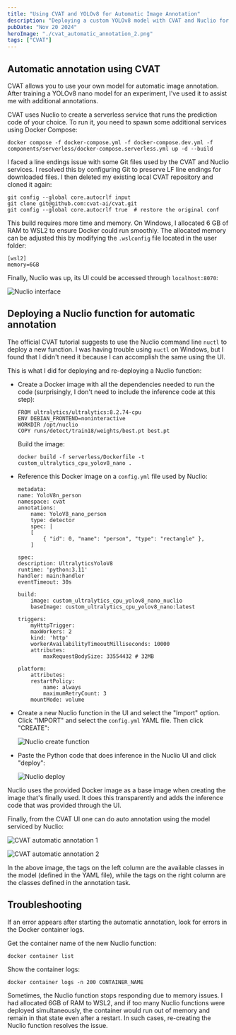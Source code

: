 ```yaml
---
title: "Using CVAT and YOLOv8 for Automatic Image Annotation"
description: "Deploying a custom YOLOv8 model with CVAT and Nuclio for efficient image annotation."
pubDate: "Nov 20 2024"
heroImage: "./cvat_automatic_annotation_2.png"
tags: ["CVAT"]
---
```


## Automatic annotation using CVAT

CVAT allows you to use your own model for automatic image annotation. After training a YOLOv8 nano model for an experiment, I've used it to assist me with additional annotations.

CVAT uses Nuclio to create a serverless service that runs the prediction code of your choice. To run it, you need to spawn some additional services using Docker Compose:

    docker compose -f docker-compose.yml -f docker-compose.dev.yml -f components/serverless/docker-compose.serverless.yml up -d --build

I faced a line endings issue with some Git files used by the CVAT and Nuclio services. I resolved this by configuring Git to preserve LF line endings for downloaded files. I then deleted my existing local CVAT repository and cloned it again:

    git config --global core.autocrlf input
    git clone git@github.com:cvat-ai/cvat.git
    git config --global core.autocrlf true  # restore the original conf 

This build requires more time and memory. On Windows, I allocated 6 GB of RAM to WSL2 to ensure Docker could run smoothly. The allocated memory can be adjusted this by modifying the `.wslconfig` file located in the user folder:

    [wsl2]
    memory=6GB

Finally, Nuclio was up, its UI could be accessed through `localhost:8070`:

![Nuclio interface](./nuclio_interface.png)

## Deploying a Nuclio function for automatic annotation

The official CVAT tutorial suggests to use the Nuclio command line `nuctl` to deploy a new function. I was having trouble using `nuctl` on Windows, but I found that I didn't need it because I can accomplish the same using the UI.

This is what I did for deploying and re-deploying a Nuclio function:

- Create a Docker image with all the dependencies needed to run the code (surprisingly, I don't need to include the inference code at this step):

    ```
    FROM ultralytics/ultralytics:8.2.74-cpu
    ENV DEBIAN_FRONTEND=noninteractive
    WORKDIR /opt/nuclio
    COPY runs/detect/train18/weights/best.pt best.pt
    ```
    
    Build the image:
    
    ```
    docker build -f serverless/Dockerfile -t custom_ultralytics_cpu_yolov8_nano .
    ```

- Reference this Docker image on a `config.yml` file used by Nuclio:
    ```
    metadata:
    name: YoloV8n_person
    namespace: cvat
    annotations:
        name: YoloV8_nano_person
        type: detector
        spec: |
        [     
            { "id": 0, "name": "person", "type": "rectangle" },
        ]

    spec:
    description: UltralyticsYoloV8
    runtime: 'python:3.11'
    handler: main:handler
    eventTimeout: 30s

    build:
        image: custom_ultralytics_cpu_yolov8_nano_nuclio
        baseImage: custom_ultralytics_cpu_yolov8_nano:latest

    triggers:
        myHttpTrigger:
        maxWorkers: 2
        kind: 'http'
        workerAvailabilityTimeoutMilliseconds: 10000
        attributes:
            maxRequestBodySize: 33554432 # 32MB

    platform:
        attributes:
        restartPolicy:
            name: always
            maximumRetryCount: 3
        mountMode: volume
    ```

- Create a new Nuclio function in the UI and select the "Import" option. Click "IMPORT" and select the `config.yml` YAML file. Then click "CREATE":

    ![Nuclio create function](./nuclio_create_function.png)

- Paste the Python code that does inference in the Nuclio UI and click "deploy":
    
    ![Nuclio deploy](./nuclio_deploy.png)


Nuclio uses the provided Docker image as a base image when creating the image that's finally used. It does this transparently and adds the inference code that was provided through the UI.


Finally, from the CVAT UI one can do auto annotation using the model serviced by Nuclio:


![CVAT automatic annotation 1](./cvat_automatic_annotation_1.png)

![CVAT automatic annotation 2](./cvat_automatic_annotation_2.png)

In the above image, the tags on the left column are the available classes in the model (defined in the YAML file), while the tags on the right column are the classes defined in the annotation task.

## Troubleshooting
If an error appears after starting the automatic annotation, look for errors in the Docker container logs.

Get the container name of the new Nuclio function:
```
docker container list
```

Show the container logs:
```
docker container logs -n 200 CONTAINER_NAME
```

Sometimes, the Nuclio function stops responding due to memory issues. I had allocated 6GB of RAM to WSL2, and if too many Nuclio functions were deployed simultaneously, the container would run out of memory and remain in that state even after a restart. In such cases, re-creating the Nuclio function resolves the issue.